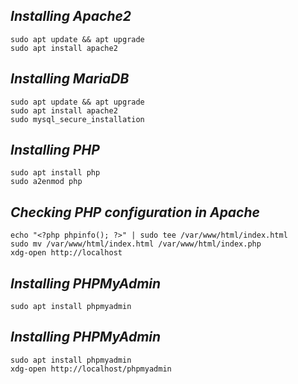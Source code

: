 ##  _Installing Apache2_ 
```ssh
sudo apt update && apt upgrade 
sudo apt install apache2
```

## _Installing MariaDB_
```ssh
sudo apt update && apt upgrade 
sudo apt install apache2
sudo mysql_secure_installation
```
## _Installing PHP_

```ssh
sudo apt install php
sudo a2enmod php

```
## _Checking PHP configuration in Apache_
```ssh
echo "<?php phpinfo(); ?>" | sudo tee /var/www/html/index.html
sudo mv /var/www/html/index.html /var/www/html/index.php
xdg-open http://localhost
```
## _Installing PHPMyAdmin_

```ssh
sudo apt install phpmyadmin

```








## _Installing PHPMyAdmin_
```ssh
sudo apt install phpmyadmin
xdg-open http://localhost/phpmyadmin
```

